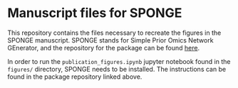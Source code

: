 # Manuscript files for SPONGE
This repository contains the files necessary to recreate the figures
in the SPONGE manuscript. SPONGE stands for Simple Prior Omics Network
GEnerator, and the repository for the package can be found
[here](https://github.com/kuijjerlab/sponge).

In order to run the `publication_figures.ipynb` jupyter notebook found
in the `figures/` directory, SPONGE needs to be installed. The
instructions can be found in the package repository linked above.